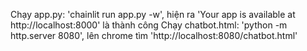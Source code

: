 Chạy app.py: 'chainlit run app.py -w', hiện ra 'Your app is available at http://localhost:8000' là thành công
Chạy chatbot.html: 'python -m http.server 8080', lên chrome tìm 'http://localhost:8080/chatbot.html'